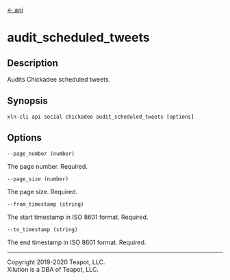 [<- api](../../../api/index.md)

# audit_scheduled_tweets

## Description

Audits Chickadee scheduled tweets.

## Synopsis

```
xln-cli api social chickadee audit_scheduled_tweets [options]
```

## Options

`--page_number (number)`

The page number. Required.

`--page_size (number)`

The page size. Required.

`--from_timestamp (string)`

The start timestamp in ISO 8601 format. Required.

`--to_timestamp (string)`

The end timestamp in ISO 8601 format. Required.

---
Copyright 2019-2020 Teapot, LLC.  
Xilution is a DBA of Teapot, LLC.
